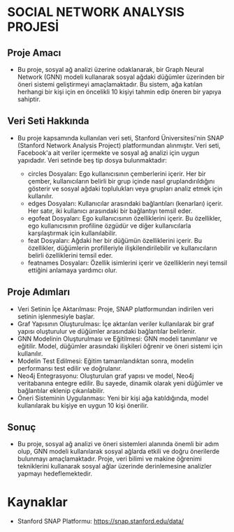 # SOCIAL NETWORK ANALYSIS PROJESİ

## Proje Amacı
* Bu proje, sosyal ağ analizi üzerine odaklanarak, bir Graph Neural Network (GNN) modeli kullanarak sosyal ağdaki düğümler üzerinden bir öneri sistemi geliştirmeyi amaçlamaktadır. Bu sistem, ağa katılan herhangi bir kişi için en öncelikli 10 kişiyi tahmin edip öneren bir yapıya sahiptir.

## Veri Seti Hakkında
* Bu proje kapsamında kullanılan veri seti, Stanford Üniversitesi'nin SNAP (Stanford Network Analysis Project) platformundan alınmıştır. Veri seti, Facebook'a ait veriler içermekte ve sosyal ağ analizi için uygun yapıdadır. Veri setinde beş tip dosya bulunmaktadır:

  * circles Dosyaları: Ego kullanıcısının çemberlerini içerir. Her bir çember, kullanıcıların belirli bir grup içinde nasıl gruplandırıldığını gösterir ve sosyal ağdaki toplulukları veya grupları analiz etmek için kullanılır.
  * edges Dosyaları: Kullanıcılar arasındaki bağlantıları (kenarları) içerir. Her satır, iki kullanıcı arasındaki bir bağlantıyı temsil eder.
  * egofeat Dosyaları: Ego kullanıcısının özelliklerini içerir. Bu özellikler, ego kullanıcısının profiline özgüdür ve diğer kullanıcılarla karşılaştırmak için kullanılabilir.
  * feat Dosyaları: Ağdaki her bir düğümün özelliklerini içerir. Bu özellikler, düğümlerin profilleriyle ilişkilendirilebilir ve kullanıcıların belirli özelliklerini temsil eder.
  * featnames Dosyaları: Özellik isimlerini içerir ve özelliklerin neyi temsil ettiğini anlamaya yardımcı olur.

## Proje Adımları
* Veri Setinin İçe Aktarılması: Proje, SNAP platformundan indirilen veri setinin işlenmesiyle başlar.
* Graf Yapısının Oluşturulması: İçe aktarılan veriler kullanılarak bir graf yapısı oluşturulur ve düğümler arasındaki bağlantılar belirlenir.
* GNN Modelinin Oluşturulması ve Eğitilmesi: GNN modeli tanımlanır ve eğitilir. Model, düğümler arasındaki ilişkileri öğrenir ve öneri sistemi için kullanılır.
* Modelin Test Edilmesi: Eğitim tamamlandıktan sonra, modelin performansı test edilir ve doğrulanır.
* Neo4j Entegrasyonu: Oluşturulan graf yapısı ve model, Neo4j veritabanına entegre edilir. Bu sayede, dinamik olarak yeni düğümler ve bağlantılar eklenip çıkarılabilir.
* Öneri Sisteminin Uygulanması: Yeni bir kişi ağa katıldığında, model kullanılarak bu kişiye en uygun 10 kişi önerilir.
## Sonuç
* Bu proje, sosyal ağ analizi ve öneri sistemleri alanında önemli bir adım olup, GNN modeli kullanılarak sosyal ağlarda etkili ve doğru önerilerde bulunmayı amaçlamaktadır. Proje, veri bilimi ve makine öğrenimi tekniklerini kullanarak sosyal ağlar üzerinde derinlemesine analizler yapmayı hedeflemektedir.

# Kaynaklar
* Stanford SNAP Platformu: https://snap.stanford.edu/data/
